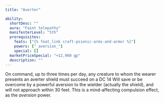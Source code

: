 ```yaml
---
title: "Averter"

ability:
  shortDesc: ""
  aura: "Faint telepathy"
  manifesterLevel: "5th"
  prerequisites:
    feats: ["{% feat_link craft-psionic-arms-and-armor %}"]
    powers: ["_aversion_"]
    special: []
  marketPriceSpecial: "+12,960 gp"
  description: ""
---
```

On command, up to three times per day, any creature to whom the wearer presents an averter shield must succeed on a DC 14 Will save or be overcome by a powerful aversion to the wielder (actually the shield), and will not approach within 30 feet. This is a mind-affecting compulsion effect, as the _aversion_ power.


